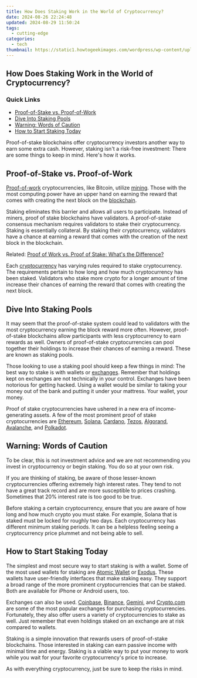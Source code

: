 ```yaml
---
title: How Does Staking Work in the World of Cryptocurrency?
date: 2024-08-26 22:24:48
updated: 2024-08-29 11:50:24
tags:
  - cutting-edge
categories:
  - tech
thumbnail: https://static1.howtogeekimages.com/wordpress/wp-content/uploads/2022/04/shutterstock_2083065739.png
---
```


## How Does Staking Work in the World of Cryptocurrency?

### Quick Links

* [Proof-of-Stake vs. Proof-of-Work](https://youtube-help.techidaily.com/new-from-stillness-to-stirring-tips-for-bouncing-text/)
* [Dive Into Staking Pools](https://discord-videos.techidaily.com/2024-approved-a-comprehensive-guide-to-changing-avatars-and-statuses-on-discord/)
* [Warning: Words of Caution](https://facebook-videos.techidaily.com/updated-lightning-leap-into-facebook-id-sleuthing-for-2024/)
* [How to Start Staking Today](https://instagram-video-files.techidaily.com/updated-mastering-instagram-success-harness-the-power-of-ig-data/)

 Proof-of-stake blockchains offer cryptocurrency investors another way to earn some extra cash. However, staking isn't a risk-free investment: There are some things to keep in mind. Here's how it works.

##  Proof-of-Stake vs. Proof-of-Work

[Proof-of-work](https://graphic-issues.techidaily.com/blinking-void-after-graphic-patch/) cryptocurrencies, like Bitcoin, utilize [mining](https://vimeo-videos.techidaily.com/updated-in-2024-mastering-video-allure-securing-top-spots-with-the-vimeo-experts/). Those with the most computing power have an upper hand on earning the reward that comes with creating the next block on the [blockchain](https://facebook-videos.techidaily.com/updated-2024-approved-top-playlist-hits-social-medias-1-10-video-winners/).

 Staking eliminates this barrier and allows all users to participate. Instead of miners, proof of stake blockchains have validators. A proof-of-stake consensus mechanism requires validators to stake their cryptocurrency. Staking is essentially collateral. By staking their cryptocurrency, validators have a chance at earning a reward that comes with the creation of the next block in the blockchain.

Related: [Proof of Work vs. Proof of Stake: What's the Difference?](https://graphic-issues.techidaily.com/blinking-void-after-graphic-patch/) 

 Each [cryptocurrency](https://sim-unlock.techidaily.com/in-2024-top-11-free-apps-to-check-imei-on-itel-p40plus-phones-by-drfone-android/) has varying rules required to stake cryptocurrency. The requirements pertain to how long and how much cryptocurrency has been staked. Validators who stake more crypto for a longer amount of time increase their chances of earning the reward that comes with creating the next block.

##  Dive Into Staking Pools

 It may seem that the proof-of-stake system could lead to validators with the most cryptocurrency earning the block reward more often. However, proof-of-stake blockchains allow participants with less cryptocurrency to earn rewards as well. Owners of proof-of-stake cryptocurrencies can pool together their holdings to increase their chances of earning a reward. These are known as staking pools.

 Those looking to use a staking pool should keep a few things in mind: The best way to stake is with wallets or [exchanges](https://fake-location.techidaily.com/fake-the-location-to-get-around-the-mlb-blackouts-on-apple-iphone-15-pro-max-drfone-by-drfone-virtual-ios/). Remember that holdings kept on exchanges are not technically in your control. Exchanges have been notorious for getting hacked. Using a wallet would be similar to taking your money out of the bank and putting it under your mattress. Your wallet, your money.

 Proof of stake cryptocurrencies have ushered in a new era of income-generating assets. A few of the most prominent proof of stake cryptocurrencies are [Ethereum](https://extra-information.techidaily.com/in-2024-automated-opener-your-srt-files-windows-and-mac/), [Solana](https://solana.com/), [Cardano](https://cardano.org/), [Tezos](https://tezos.com/), [Algorand](https://www.algorand.com/), [Avalanche](https://www.avax.network/), and [Polkadot](https://polkadot.network/).

##  Warning: Words of Caution

 To be clear, this is not investment advice and we are not recommending you invest in cryptocurrency or begin staking. You do so at your own risk.

 If you are thinking of staking, be aware of those lesser-known cryptocurrencies offering extremely high interest rates. They tend to not have a great track record and are more susceptible to prices crashing. Sometimes that 20% interest rate is too good to be true.

 Before staking a certain cryptocurrency, ensure that you are aware of how long and how much crypto you must stake. For example, Solana that is staked must be locked for roughly two days. Each cryptocurrency has different minimum staking periods. It can be a helpless feeling seeing a cryptocurrency price plummet and not being able to sell.

##  How to Start Staking Today

 The simplest and most secure way to start staking is with a wallet. Some of the most used wallets for staking are [Atomic Wallet](https://atomicwallet.io/) or [Exodus](https://www.exodus.com/). These wallets have user-friendly interfaces that make staking easy. They support a broad range of the more prominent cryptocurrencies that can be staked. Both are available for iPhone or Android users, too.

 Exchanges can also be used. [Coinbase](https://www.coinbase.com/staking), [Binance](https://www.binance.com/en/staking), [Gemini](https://www.gemini.com/earn), and [Crypto.com](https://crypto.com/us/earn) are some of the most popular exchanges for purchasing cryptocurrencies. Fortunately, they also offer users a variety of cryptocurrencies to stake as well. Just remember that even holdings staked on an exchange are at risk compared to wallets.

 Staking is a simple innovation that rewards users of proof-of-stake blockchains. Those interested in staking can earn passive income with minimal time and energy. Staking is a viable way to put your money to work while you wait for your favorite cryptocurrency's price to increase.

 As with everything cryptocurrency, just be sure to keep the risks in mind.

<ins class="adsbygoogle"
     style="display:block"
     data-ad-format="autorelaxed"
     data-ad-client="ca-pub-7571918770474297"
     data-ad-slot="1223367746"></ins>



<ins class="adsbygoogle"
     style="display:block"
     data-ad-client="ca-pub-7571918770474297"
     data-ad-slot="8358498916"
     data-ad-format="auto"
     data-full-width-responsive="true"></ins>
